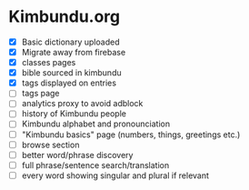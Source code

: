 # Kimbundu.org

- [x] Basic dictionary uploaded
- [x] Migrate away from firebase
- [x] classes pages
- [x] bible sourced in kimbundu
- [x] tags displayed on entries
- [ ] tags page
- [ ] analytics proxy to avoid adblock
- [ ] history of Kimbundu people
- [ ] Kimbundu alphabet and pronounciation
- [ ] "Kimbundu basics" page (numbers, things, greetings etc.)
- [ ] browse section
- [ ] better word/phrase discovery
- [ ] full phrase/sentence search/translation
- [ ] every word showing singular and plural if relevant
